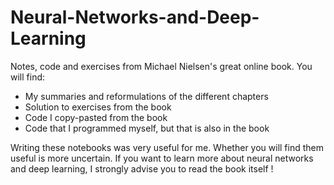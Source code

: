 # Neural-Networks-and-Deep-Learning
Notes, code and exercises from Michael Nielsen's great online book.
You will find:
* My summaries and reformulations of the different chapters
* Solution to exercises from the book
* Code I copy-pasted from the book
* Code that I programmed myself, but that is also in the book

Writing these notebooks was very useful for me. Whether you will find them useful is more uncertain. If you want to learn more about neural networks and deep learning, I strongly advise you to read the book itself !
